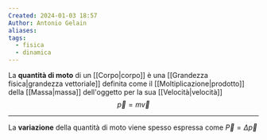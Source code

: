 ```yaml
---
Created: 2024-01-03 18:57
Author: Antonio Gelain
aliases: 
tags:
  - fisica
  - dinamica
---
```


La **quantità di moto** di un [[Corpo|corpo]] è una [[Grandezza fisica|grandezza vettoriale]] definita come il [[Moltiplicazione|prodotto]] della [[Massa|massa]] dell'oggetto per la sua [[Velocità|velocità]]
$$\vec{p} = m \vec{v}$$

---

La **variazione** della quantità di moto viene spesso espressa come $\vec{P} = \Delta \vec{p}$
